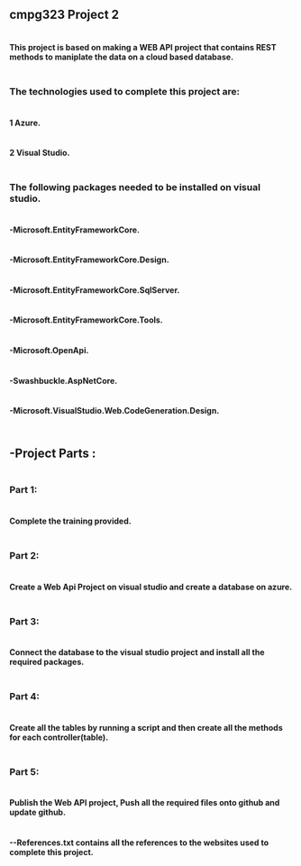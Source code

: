 ## cmpg323 Project 2
#### <br />This project is based on making a WEB API project that contains REST methods to maniplate the data on a cloud based database.


### <br />The technologies used to complete this project are:
#### <br />1 Azure.
#### <br />2 Visual Studio.
### <br />The following packages needed to be installed on visual studio.
#### <br />-Microsoft.EntityFrameworkCore.
#### <br />-Microsoft.EntityFrameworkCore.Design.
#### <br />-Microsoft.EntityFrameworkCore.SqlServer.
#### <br />-Microsoft.EntityFrameworkCore.Tools.
#### <br />-Microsoft.OpenApi.
#### <br />-Swashbuckle.AspNetCore.
#### <br />-Microsoft.VisualStudio.Web.CodeGeneration.Design.
## <br />-Project Parts :
### <br /> Part 1:
#### <br /> Complete the training provided.
### <br /> Part 2:
#### <br /> Create a Web Api Project on visual studio and create a database on azure.
### <br /> Part 3:
#### <br /> Connect the database to the visual studio project and install all the required packages.
### <br /> Part 4: 
#### <br /> Create all the tables by running a script and then create all the methods for each controller(table).
### <br /> Part 5:
#### <br /> Publish the Web API project, Push all the required files onto github and update github.


#### <br /> --References.txt contains all the references to the websites used to complete this project.



